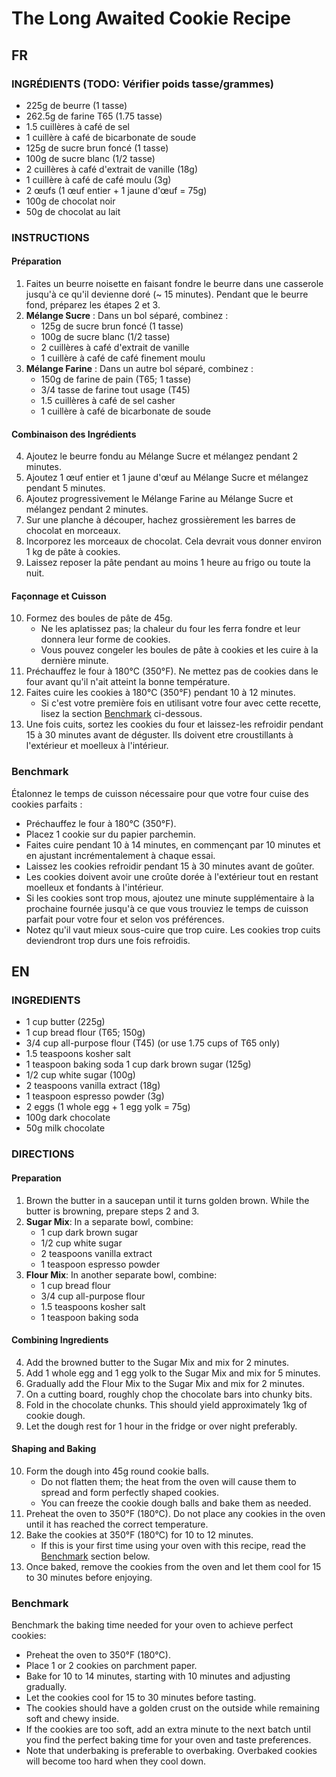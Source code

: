 # The Long Awaited Cookie Recipe

## FR

### INGRÉDIENTS (TODO: Vérifier poids tasse/grammes)
- 225g de beurre (1 tasse)
- 262.5g de farine T65 (1.75 tasse)
- 1.5 cuillères à café de sel 
- 1 cuillère à café de bicarbonate de soude
- 125g de sucre brun foncé (1 tasse)
- 100g de sucre blanc (1/2 tasse) 
- 2 cuillères à café d'extrait de vanille (18g)
- 1 cuillère à café de café moulu (3g)
- 2 œufs (1 œuf entier + 1 jaune d'œuf = 75g)
- 100g de chocolat noir
- 50g de chocolat au lait

### INSTRUCTIONS
#### Préparation
1. Faites un beurre noisette en faisant fondre le beurre dans une casserole jusqu'à ce qu'il devienne doré (~ 15 minutes). Pendant que le beurre fond, préparez les étapes 2 et 3.
2. **Mélange Sucre** : Dans un bol séparé, combinez :
    - 125g de sucre brun foncé (1 tasse)
    - 100g de sucre blanc (1/2 tasse)
    - 2 cuillères à café d'extrait de vanille
    - 1 cuillère à café de café finement moulu
3. **Mélange Farine** : Dans un autre bol séparé, combinez :
    - 150g de farine de pain (T65; 1 tasse)
    - 3/4 tasse de farine tout usage (T45)
    - 1.5 cuillères à café de sel casher
    - 1 cuillère à café de bicarbonate de soude
#### Combinaison des Ingrédients
4. Ajoutez le beurre fondu au Mélange Sucre et mélangez pendant 2 minutes.
5. Ajoutez 1 œuf entier et 1 jaune d'œuf au Mélange Sucre et mélangez pendant 5 minutes.
6. Ajoutez progressivement le Mélange Farine au Mélange Sucre et mélangez pendant 2 minutes.
7. Sur une planche à découper, hachez grossièrement les barres de chocolat en morceaux.
8. Incorporez les morceaux de chocolat. Cela devrait vous donner environ 1 kg de pâte à cookies.
9. Laissez reposer la pâte pendant au moins 1 heure au frigo ou toute la nuit. 
#### Façonnage et Cuisson
10. Formez des boules de pâte de 45g.
    - Ne les aplatissez pas; la chaleur du four les ferra fondre et leur donnera leur forme de cookies.
    - Vous pouvez congeler les boules de pâte à cookies et les cuire à la dernière minute.
11. Préchauffez le four à 180°C (350°F). Ne mettez pas de cookies dans le four avant qu'il n'ait atteint la bonne température.
12. Faites cuire les cookies à 180°C (350°F) pendant 10 à 12 minutes.
    - Si c'est votre première fois en utilisant votre four avec cette recette, lisez la section [Benchmark](#benchmark) ci-dessous.
13. Une fois cuits, sortez les cookies du four et laissez-les refroidir pendant 15 à 30 minutes avant de déguster. Ils doivent etre croustillants à l'extérieur et moelleux à l'intérieur.

### Benchmark
Étalonnez le temps de cuisson nécessaire pour que votre four cuise des cookies parfaits :
- Préchauffez le four à 180°C (350°F).
- Placez 1 cookie sur du papier parchemin.
- Faites cuire pendant 10 à 14 minutes, en commençant par 10 minutes et en ajustant incrémentalement à chaque essai.
- Laissez les cookies refroidir pendant 15 à 30 minutes avant de goûter.
- Les cookies doivent avoir une croûte dorée à l'extérieur tout en restant moelleux et fondants à l'intérieur.
- Si les cookies sont trop mous, ajoutez une minute supplémentaire à la prochaine fournée jusqu'à ce que vous trouviez le temps de cuisson parfait pour votre four et selon vos préférences.
- Notez qu'il vaut mieux sous-cuire que trop cuire. Les cookies trop cuits deviendront trop durs une fois refroidis.


## EN

### INGREDIENTS
- 1 cup butter (225g)
- 1 cup bread flour (T65; 150g)
- 3/4 cup all-purpose flour (T45) (or use 1.75 cups of T65 only)
- 1.5 teaspoons kosher salt
- 1 teaspoon baking soda
 1 cup dark brown sugar (125g)
- 1/2 cup white sugar (100g)
- 2 teaspoons vanilla extract (18g)
- 1 teaspoon espresso powder (3g)
- 2 eggs (1 whole egg + 1 egg yolk = 75g)
- 100g dark chocolate
- 50g milk chocolate 

### DIRECTIONS
#### Preparation
1. Brown the butter in a saucepan until it turns golden brown. While the butter is browning, prepare steps 2 and 3.
2. **Sugar Mix**: In a separate bowl, combine:
    - 1 cup dark brown sugar
    - 1/2 cup white sugar
    - 2 teaspoons vanilla extract
    - 1 teaspoon espresso powder
3. **Flour Mix**: In another separate bowl, combine:
    - 1 cup bread flour
    - 3/4 cup all-purpose flour
    - 1.5 teaspoons kosher salt
    - 1 teaspoon baking soda
#### Combining Ingredients
4. Add the browned butter to the Sugar Mix and mix for 2 minutes.
5. Add 1 whole egg and 1 egg yolk to the Sugar Mix and mix for 5 minutes.
6. Gradually add the Flour Mix to the Sugar Mix and mix for 2 minutes.
7. On a cutting board, roughly chop the chocolate bars into chunky bits.
8. Fold in the chocolate chunks. This should yield approximately 1kg of cookie dough.
9. Let the dough rest for 1 hour in the fridge or over night preferably.
#### Shaping and Baking
10. Form the dough into 45g round cookie balls.
    - Do not flatten them; the heat from the oven will cause them to spread and form perfectly shaped cookies.
    - You can freeze the cookie dough balls and bake them as needed.
11. Preheat the oven to 350°F (180°C). Do not place any cookies in the oven until it has reached the correct temperature.
12. Bake the cookies at 350°F (180°C) for 10 to 12 minutes.
    - If this is your first time using your oven with this recipe, read the [Benchmark](#benchmark) section below.
13. Once baked, remove the cookies from the oven and let them cool for 15 to 30 minutes before enjoying.

### Benchmark
Benchmark the baking time needed for your oven to achieve perfect cookies:
- Preheat the oven to 350°F (180°C).
- Place 1 or 2 cookies on parchment paper.
- Bake for 10 to 14 minutes, starting with 10 minutes and adjusting gradually.
- Let the cookies cool for 15 to 30 minutes before tasting.
- The cookies should have a golden crust on the outside while remaining soft and chewy inside.
- If the cookies are too soft, add an extra minute to the next batch until you find the perfect baking time for your oven and taste preferences.
- Note that underbaking is preferable to overbaking. Overbaked cookies will become too hard when they cool down.

